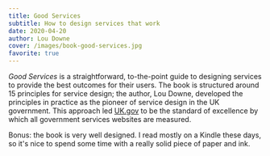 ```yaml
---
title: Good Services
subtitle: How to design services that work
date: 2020-04-20
author: Lou Downe
cover: /images/book-good-services.jpg
favorite: true
---
```


_Good Services_ is a straightforward, to-the-point guide to designing services to provide the best outcomes for their users. The book is structured around 15 principles for service design; the author, Lou Downe, developed the principles in practice as the pioneer of service design in the UK government. This approach led [UK.gov](https://www.gov.uk/) to be the standard of excellence by which all government services websites are measured.

Bonus: the book is very well designed. I read mostly on a Kindle these days, so it's nice to spend some time with a really solid piece of paper and ink.